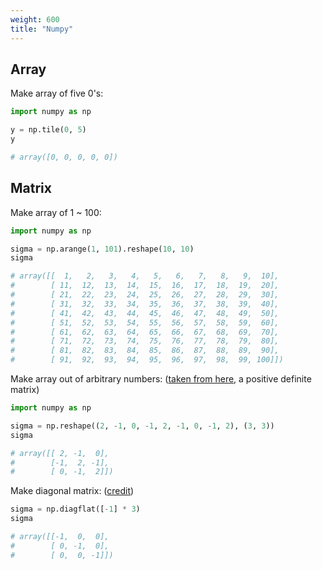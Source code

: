 ```yaml
---
weight: 600
title: "Numpy"
---
```


## Array

Make array of five 0's:

```python
import numpy as np

y = np.tile(0, 5)
y

# array([0, 0, 0, 0, 0])
```

## Matrix

Make array of 1 \~ 100:

```python
import numpy as np

sigma = np.arange(1, 101).reshape(10, 10)
sigma

# array([[  1,   2,   3,   4,   5,   6,   7,   8,   9,  10],
#        [ 11,  12,  13,  14,  15,  16,  17,  18,  19,  20],
#        [ 21,  22,  23,  24,  25,  26,  27,  28,  29,  30],
#        [ 31,  32,  33,  34,  35,  36,  37,  38,  39,  40],
#        [ 41,  42,  43,  44,  45,  46,  47,  48,  49,  50],
#        [ 51,  52,  53,  54,  55,  56,  57,  58,  59,  60],
#        [ 61,  62,  63,  64,  65,  66,  67,  68,  69,  70],
#        [ 71,  72,  73,  74,  75,  76,  77,  78,  79,  80],
#        [ 81,  82,  83,  84,  85,  86,  87,  88,  89,  90],
#        [ 91,  92,  93,  94,  95,  96,  97,  98,  99, 100]])
```

Make array out of arbitrary numbers: \([taken from here](https://www.math.utah.edu/~zwick/Classes/Fall2012_2270/Lectures/Lecture33_with_Examples.pdf), a positive definite matrix\)

```python
import numpy as np

sigma = np.reshape((2, -1, 0, -1, 2, -1, 0, -1, 2), (3, 3))
sigma

# array([[ 2, -1,  0],
#        [-1,  2, -1],
#        [ 0, -1,  2]])
```

Make diagonal matrix: \([credit](https://stackoverflow.com/a/52989703/10668706)\)

```python
sigma = np.diagflat([-1] * 3)
sigma

# array([[-1,  0,  0],
#        [ 0, -1,  0],
#        [ 0,  0, -1]])
```

